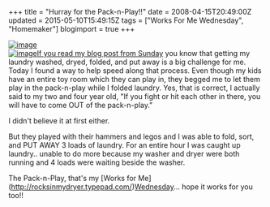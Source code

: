 +++
title = "Hurray for the Pack-n-Play!!"
date = 2008-04-15T20:49:00Z
updated = 2015-05-10T15:49:15Z
tags = ["Works For Me Wednesday", "Homemaker"]
blogimport = true 
+++

[![image](http://rocksinmydryer.typepad.com/photos/uncategorized/2008/03/26/wfmwsmall.jpg)](http://rocksinmydryer.typepad.com/photos/uncategorized/2008/03/26/wfmwsmall.jpg)  
[![image](http://bp3.blogger.com/_CPk-Aq1-YMw/SAVYKyNJaFI/AAAAAAAAAY4/Q9RzIqIp3WA/s320/playing+in+the+packnplay.JPG)](http://bp3.blogger.com/_CPk-Aq1-YMw/SAVYKyNJaFI/AAAAAAAAAY4/Q9RzIqIp3WA/s1600-h/playing+in+the+packnplay.JPG)[If you read my blog post from Sunday](http://onehappymommy.blogspot.com/2008/04/bane-of-my-existence.html) you know that getting my laundry washed, dryed, folded, and put away is a big challenge for me.   Today I found a way to help speed along that process.    Even though my kids have an entire toy room which they can play in, they begged me to let them play in the pack-n-play while I folded laundry.  Yes, that is correct, I actually said to my two and four year old, "If you fight or hit each other in there, you will have to come OUT of the pack-n-play."  

I didn't believe it at first either.  

But they played with their hammers and legos and I was able to fold, sort, and PUT AWAY 3 loads of laundry.  For an entire hour I was caught up laundry.. unable to do more because my washer and dryer were both running and 4 loads were waiting beside the washer.  

The Pack-n-Play, that's my   [Works for Me] (http://rocksinmydryer.typepad.com/)[Wednesday](http://rocksinmydryer.typepad.com/)... hope it works for you too!!
